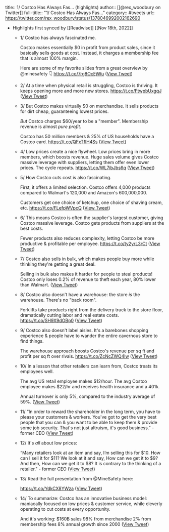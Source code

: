 title:: 1/ Costco Has Always Fas... (highlights)
author:: [[@rex_woodbury on Twitter]]
full-title:: "1/ Costco Has Always Fas..."
category:: #tweets
url:: https://twitter.com/rex_woodbury/status/1378046992002162690

- Highlights first synced by [[Readwise]] [[Nov 18th, 2022]]
	- 1/ Costco has always fascinated me.
	  
	  Costco makes essentially $0 in profit from product sales, since it basically sells goods at cost. Instead, it charges a membership fee that is almost 100% margin.
	  
	  Here are some of my favorite slides from a great overview by @minesafety 👇 https://t.co/7rg8OcEjWu ([View Tweet](https://twitter.com/rex_woodbury/status/1378046958216957955))
	- 2/ At a time when physical retail is struggling, Costco is thriving. It keeps opening more and more new stores. https://t.co/FtwpbUxgqJ ([View Tweet](https://twitter.com/rex_woodbury/status/1378046961866055681))
	- 3/ But Costco makes virtually $0 on merchandise. It sells products for dirt cheap, guaranteeing lowest prices. 
	  
	  *But* Costco charges $60/year to be a "member". Membership revenue is almost *pure profit*. 
	  
	  Costco has 50 million members & 25% of US households have a Costco card. https://t.co/QFxTflH4Ss ([View Tweet](https://twitter.com/rex_woodbury/status/1378046964915298306))
	- 4/ Low prices create a nice flywheel. Low prices bring in more members, which boosts revenue. Huge sales volume gives Costco massive leverage with suppliers, letting them offer even lower prices. The cycle repeats. https://t.co/WL7ibJbs6q ([View Tweet](https://twitter.com/rex_woodbury/status/1378046967901679617))
	- 5/ How Costco cuts cost is also fascinating. 
	  
	  First, it offers a limited selection. Costco offers 4,000 products compared to Walmart's 120,000 and Amazon's 600,000,000. 
	  
	  Customers get one choice of ketchup, one choice of shaving cream, etc. https://t.co/FLefpWVpcQ ([View Tweet](https://twitter.com/rex_woodbury/status/1378046971043188736))
	- 6/ This means Costco is often the supplier's largest customer, giving Costco massive leverage. Costco gets products from suppliers at the best costs. 
	  
	  Fewer products also reduces complexity, letting Costco be more productive & profitable per employee. https://t.co/ty2yrL3rCt ([View Tweet](https://twitter.com/rex_woodbury/status/1378046975329771521))
	- 7/ Costco also sells in bulk, which makes people buy more while thinking they're getting a great deal. 
	  
	  Selling in bulk also makes it harder for people to steal products! Costco only loses 0.2% of revenue to theft each year, 80% lower than Walmart. ([View Tweet](https://twitter.com/rex_woodbury/status/1378046977217196033))
	- 8/ Costco also doesn't have a warehouse: the store *is* the warehouse. There's no "back room".
	  
	  Forklifts take products right from the delivery truck to the store floor, dramatically cutting labor and real estate costs. https://t.co/SH9X9dOBp0 ([View Tweet](https://twitter.com/rex_woodbury/status/1378046983286312963))
	- 9/ Costco also doesn't label aisles. It's a barebones shopping experience & people have to wander the entire cavernous store to find things. 
	  
	  The warehouse approach boosts Costco's revenue per sq ft and profit per sq ft over rivals. https://t.co/ZcNcZWQ4lw ([View Tweet](https://twitter.com/rex_woodbury/status/1378046986289487877))
	- 10/ In a lesson that other retailers can learn from, Costco treats its employees well.
	  
	  The avg US retail employee makes $12/hour. The avg Costco employee makes $22/hr and receives health insurance and a 401k. 
	  
	  Annual turnover is only 5%, compared to the industry average of 59%. ([View Tweet](https://twitter.com/rex_woodbury/status/1378046987715538946))
	- 11/ “In order to reward the shareholder in the long term, you have to please your customers & workers. You've got to get the very best people that you can & you want to be able to keep them & provide some job security. That's not just altruism, it's good business.” - former CEO ([View Tweet](https://twitter.com/rex_woodbury/status/1378046988759920641))
	- 12/ It's *all* about low prices: 
	  
	  “Many retailers look at an item and say, I’m selling this for $10. How can I sell it for $11? We look at it and say, How can we get it to $9? And then, How can we get it to $8? It is contrary to the thinking of a retailer." - former CEO ([View Tweet](https://twitter.com/rex_woodbury/status/1378046989812654082))
	- 13/ Read the full presentation from @MineSafety here:
	  
	  https://t.co/YdkCX8YWza ([View Tweet](https://twitter.com/rex_woodbury/status/1378046990928371713))
	- 14/ To summarize: Costco has an innovative business model: maniacally focused on low prices & customer service, while cleverly operating to cut costs at every opportunity. 
	  
	  And it's working: 
	  $160B sales
	  98% from merchandise
	  2% from membership fees
	  8% annual growth since 2000 ([View Tweet](https://twitter.com/rex_woodbury/status/1378046992002162690))